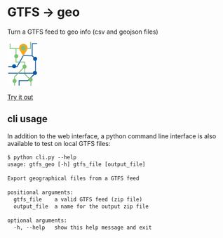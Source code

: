 # GTFS → geo

Turn a GTFS feed to geo info (csv and geojson files)

![logo](gtfs_geo/gtfs_geo.png)

[Try it out](https://gtfs-geo.herokuapp.com/)

## cli usage
In addition to the web interface, a python command line interface is also available to test on local GTFS files:

```
$ python cli.py --help
usage: gtfs_geo [-h] gtfs_file [output_file]

Export geographical files from a GTFS feed

positional arguments:
  gtfs_file    a valid GTFS feed (zip file)
  output_file  a name for the output zip file

optional arguments:
  -h, --help   show this help message and exit

```
